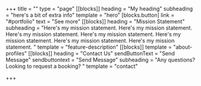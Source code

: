+++
title = ""
type = "page"
[[blocks]]
heading = "My heading"
subheading = "here's a bit of extra info"
template = "hero"
[blocks.button]
link = "#portfolio"
text = "See more"
[[blocks]]
heading = "Mission Statement"
subheading = "Here's my mission statement. Here's my mission statement. Here's my mission statement. Here's my mission statement. Here's my mission statement. Here's my mission statement. Here's my mission statement. "
template = "feature-description"
[[blocks]]
template = "about-profiles"
[[blocks]]
heading = "Contact Us"
sendButtonText = "Send Message"
sendbuttontext = "Send Message"
subheading = "Any questions? Looking to request a booking? "
template = "contact"

+++

